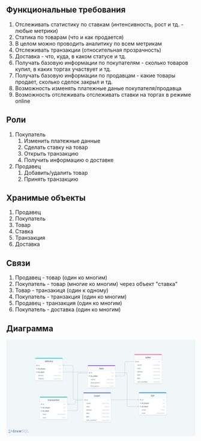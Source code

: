 ## Функциональные требования
1. Отслеживать статистику по ставкам (интенсивность, рост и тд. - любые метрики)
2. Статика по товарам (что и как продается)
3. В целом можно проводить аналитику по всем метрикам
4. Отслеживать транзакции (относительная прозрачность)
5. Доставка - что, куда, в каком статусе и тд.
6. Получать базовую информации по покупателям - сколько товаров купил, в каких торгах участвует и тд.
7. Получать базовую информации по продавцам - какие товары продает, сколько сделок закрыл и тд.
8. Возможность изменять платежные даные покупателя/продавца
9. Возможность отслеживать отслеживать ставки на торгах в режиме online

## Роли
1. Покупатель
	1. Изменить платежные данные
	2. Сделать ставку на товар
	3. Открыть транзакцию
	4. Получить информацию о доставке
2. Продавец
	1. Добавить/удалить товар
	2. Принять транзакцию

## Хранимые объекты
1. Продавец
2. Покупатель
3. Товар
3. Ставка
4. Транзакция
5. Доставка

## Связи
1. Продавец - товар (один ко многим)
2. Покупатель - товар (многие ко многим) через объект "ставка"
3. Товар - транзакиця (один к одному)
3. Покупатель - транзакция (один ко многим)
4. Продавец - транзакция (один ко многим)
4. Покупатель - доставка (один ко многим)

## Диаграмма
![alt text](diagram.png)

